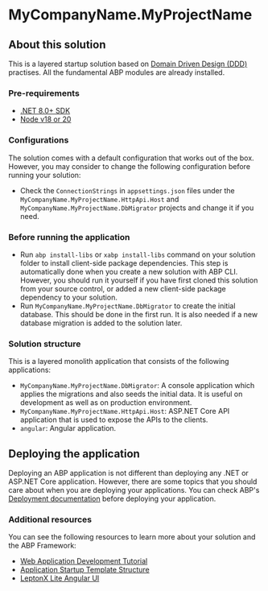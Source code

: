 ﻿# MyCompanyName.MyProjectName

## About this solution

This is a layered startup solution based on [Domain Driven Design (DDD)](https://docs.abp.io/en/abp/latest/Domain-Driven-Design) practises. All the fundamental ABP modules are already installed.

### Pre-requirements

-   [.NET 8.0+ SDK](https://dotnet.microsoft.com/download/dotnet)
-   [Node v18 or 20](https://nodejs.org/en)

### Configurations

The solution comes with a default configuration that works out of the box. However, you may consider to change the following configuration before running your solution:

-   Check the `ConnectionStrings` in `appsettings.json` files under the `MyCompanyName.MyProjectName.HttpApi.Host` and `MyCompanyName.MyProjectName.DbMigrator` projects and change it if you need.

### Before running the application

-   Run `abp install-libs` or `xabp install-libs` command on your solution folder to install client-side package dependencies. This step is automatically done when you create a new solution with ABP CLI. However, you should run it yourself if you have first cloned this solution from your source control, or added a new client-side package dependency to your solution.
-   Run `MyCompanyName.MyProjectName.DbMigrator` to create the initial database. This should be done in the first run. It is also needed if a new database migration is added to the solution later.

### Solution structure

This is a layered monolith application that consists of the following applications:

-   `MyCompanyName.MyProjectName.DbMigrator`: A console application which applies the migrations and also seeds the initial data. It is useful on development as well as on production environment.
-   `MyCompanyName.MyProjectName.HttpApi.Host`: ASP.NET Core API application that is used to expose the APIs to the clients.
-   `angular`: Angular application.

## Deploying the application

Deploying an ABP application is not different than deploying any .NET or ASP.NET Core application. However, there are some topics that you should care about when you are deploying your applications. You can check ABP's [Deployment documentation](https://docs.abp.io/en/abp/latest/Deployment/Index) before deploying your application.

### Additional resources

You can see the following resources to learn more about your solution and the ABP Framework:

-   [Web Application Development Tutorial](https://docs.abp.io/en/abp/latest/Tutorials/Part-1)
-   [Application Startup Template Structure](https://docs.abp.io/en/abp/latest/Startup-Templates/Application)
-   [LeptonX Lite Angular UI](https://docs.abp.io/en/abp/latest/Themes/LeptonXLite/Angular)
